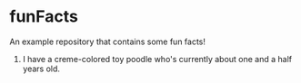 # funFacts
An example repository that contains some fun facts!

1. I have a creme-colored toy poodle who's currently about one and a half years old.